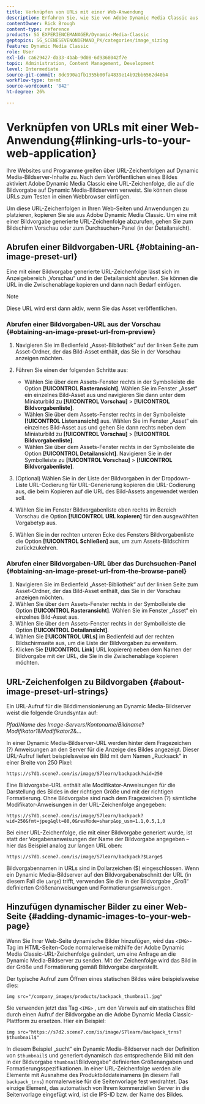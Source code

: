 ```yaml
---
title: Verknüpfen von URLs mit einer Web-Anwendung
description: Erfahren Sie, wie Sie von Adobe Dynamic Media Classic aus URLs mit Ihrer Web-Anwendung verknüpfen.
contentOwner: Rick Brough
content-type: reference
products: SG_EXPERIENCEMANAGER/Dynamic-Media-Classic
geptopics: SG_SCENESEVENONDEMAND_PK/categories/image_sizing
feature: Dynamic Media Classic
role: User
exl-id: ca629427-da33-4bab-9d08-6d9368042f7e
topic: Administration, Content Management, Development
level: Intermediate
source-git-commit: 8dc990a1fb1355b00fa4839e14b92bb6562d40b4
workflow-type: tm+mt
source-wordcount: '842'
ht-degree: 26%

---
```


# Verknüpfen von URLs mit einer Web-Anwendung{#linking-urls-to-your-web-application}

Ihre Websites und Programme greifen über URL-Zeichenfolgen auf Dynamic Media-Bildserver-Inhalte zu. Nach dem Veröffentlichen eines Bildes aktiviert Adobe Dynamic Media Classic eine URL-Zeichenfolge, die auf die Bildvorgabe auf Dynamic Media-Bildservern verweist. Sie können diese URLs zum Testen in einen Webbrowser einfügen.

Um diese URL-Zeichenfolgen in Ihren Web-Seiten und Anwendungen zu platzieren, kopieren Sie sie aus Adobe Dynamic Media Classic. Um eine mit einer Bildvorgabe generierte URL-Zeichenfolge abzurufen, gehen Sie zum Bildschirm Vorschau oder zum Durchsuchen-Panel (in der Detailansicht).

## Abrufen einer Bildvorgaben-URL {#obtaining-an-image-preset-url}

Eine mit einer Bildvorgabe generierte URL-Zeichenfolge lässt sich im Anzeigebereich „Vorschau“ und in der Detailansicht abrufen. Sie können die URL in die Zwischenablage kopieren und dann nach Bedarf einfügen.

>[!NOTE]
>
>Diese URL wird erst dann aktiv, wenn Sie das Asset veröffentlichen.

### Abrufen einer Bildvorgaben-URL aus der Vorschau {#obtaining-an-image-preset-url-from-preview}

1. Navigieren Sie im Bedienfeld „Asset-Bibliothek“ auf der linken Seite zum Asset-Ordner, der das Bild-Asset enthält, das Sie in der Vorschau anzeigen möchten.
1. Führen Sie einen der folgenden Schritte aus:

   * Wählen Sie über dem Assets-Fenster rechts in der Symbolleiste die Option **[!UICONTROL Rasteransicht]**. Wählen Sie im Fenster „Asset“ ein einzelnes Bild-Asset aus und navigieren Sie dann unter dem Miniaturbild zu **[!UICONTROL Vorschau]** > **[!UICONTROL Bildvorgabenliste]**.
   * Wählen Sie über dem Assets-Fenster rechts in der Symbolleiste **[!UICONTROL Listenansicht]** aus. Wählen Sie im Fenster „Asset“ ein einzelnes Bild-Asset aus und gehen Sie dann rechts neben dem Miniaturbild zu **[!UICONTROL Vorschau]** > **[!UICONTROL Bildvorgabenliste]**.
   * Wählen Sie über dem Assets-Fenster rechts in der Symbolleiste die Option **[!UICONTROL Detailansicht]**. Navigieren Sie in der Symbolleiste zu **[!UICONTROL Vorschau]** > **[!UICONTROL Bildvorgabenliste]**.

1. (Optional) Wählen Sie in der Liste der Bildvorgaben in der Dropdown-Liste URL-Codierung für URL-Generierung kopieren die URL-Codierung aus, die beim Kopieren auf die URL des Bild-Assets angewendet werden soll.
1. Wählen Sie im Fenster Bildvorgabenliste oben rechts im Bereich Vorschau die Option **[!UICONTROL URL kopieren]** für den ausgewählten Vorgabetyp aus.
1. Wählen Sie in der rechten unteren Ecke des Fensters Bildvorgabenliste die Option **[!UICONTROL Schließen]** aus, um zum Assets-Bildschirm zurückzukehren.

### Abrufen einer Bildvorgaben-URL über das Durchsuchen-Panel {#obtaining-an-image-preset-url-from-the-browse-panel}

1. Navigieren Sie im Bedienfeld „Asset-Bibliothek“ auf der linken Seite zum Asset-Ordner, der das Bild-Asset enthält, das Sie in der Vorschau anzeigen möchten.
1. Wählen Sie über dem Assets-Fenster rechts in der Symbolleiste die Option **[!UICONTROL Rasteransicht]**. Wählen Sie im Fenster „Asset“ ein einzelnes Bild-Asset aus.
1. Wählen Sie über dem Assets-Fenster rechts in der Symbolleiste die Option **[!UICONTROL Detailansicht]**.
1. Wählen Sie **[!UICONTROL URLs]** im Bedienfeld auf der rechten Bildschirmseite aus, um die Liste der Bildvorgaben zu erweitern.
1. Klicken Sie **[!UICONTROL Link]** URL kopieren) neben dem Namen der Bildvorgabe mit der URL, die Sie in die Zwischenablage kopieren möchten.

## URL-Zeichenfolgen zu Bildvorgaben {#about-image-preset-url-strings}

Ein URL-Aufruf für die Bilddimensionierung an Dynamic Media-Bildserver weist die folgende Grundsyntax auf:

*Pfad*/*Name des Image-Servers*/*Kontoname*/*Bildname*?*Modifikator1*&amp;*Modifikator2*&amp;...

In einer Dynamic Media-Bildserver-URL werden hinter dem Fragezeichen (?) Anweisungen an den Server für die Anzeige des Bildes angezeigt. Dieser URL-Aufruf liefert beispielsweise ein Bild mit dem Namen „Rucksack“ in einer Breite von 250 Pixel:

```as3
https://s7d1.scene7.com/is/image/S7learn/backpack?wid=250
```

Eine Bildvorgabe-URL enthält alle Modifikator-Anweisungen für die Darstellung des Bildes in der richtigen Größe und mit der richtigen Formatierung. Ohne Bildvorgabe sind nach dem Fragezeichen (?) sämtliche Modifikator-Anweisungen in der URL-Zeichenfolge angegeben:

```as3
https://s7d1.scene7.com/is/image/S7learn/backpack?wid=250&fmt=jpeg&qlt=80,0&resMode=sharp&op_usm=1.1,0.5,1,0
```

Bei einer URL-Zeichenfolge, die mit einer Bildvorgabe generiert wurde, ist statt der Vorgabenanweisungen der Name der Bildvorgabe angegeben – hier das Beispiel analog zur langen URL oben:

```as3
https://s7d1.scene7.com/is/image/S7learn/backpack?$Large$
```

Bildvorgabennamen in URLs sind in Dollarzeichen ($) eingeschlossen. Wenn ein Dynamic Media-Bildserver auf den Bildvorgabenabschnitt der URL (in diesem Fall die `Large`) trifft, verwenden Sie die in der Bildvorgabe „Groß“ definierten Größenanweisungen und Formatierungsanweisungen.

## Hinzufügen dynamischer Bilder zu einer Web-Seite {#adding-dynamic-images-to-your-web-page}

Wenn Sie Ihrer Web-Seite dynamische Bilder hinzufügen, wird das `<IMG>`-Tag im HTML-Seiten-Code normalerweise mithilfe der Adobe Dynamic Media Classic-URL-Zeichenfolge geändert, um eine Anfrage an die Dynamic Media-Bildserver zu senden. Mit der Zeichenfolge wird das Bild in der Größe und Formatierung gemäß Bildvorgabe dargestellt.

Der typische Aufruf zum Öffnen eines statischen Bildes wäre beispielsweise dies:

```as3
img src="/company_images/products/backpack_thumbnail.jpg"
```

Sie verwenden jetzt das Tag `<IMG>` , um den Verweis auf ein statisches Bild durch einen Aufruf der Bildvorgabe an die Adobe Dynamic Media Classic-Plattform zu ersetzen. Hier ein Beispiel:

```as3
img src="https://s7d2.scene7.com/is/image/S7learn/backpack_trns?$thumbnail$"
```

In diesem Beispiel „sucht“ ein Dynamic Media-Bildserver nach der Definition von `$thumbnail$` und generiert dynamisch das entsprechende Bild mit den in der Bildvorgabe `thumbnail`Bildvorgabe“ definierten Größenangaben und Formatierungsspezifikationen. In einer URL-Zeichenfolge werden alle Elemente mit Ausnahme des Produktbilddateinamens (in diesem Fall `backpack_trns`) normalerweise für die Seitenvorlage fest verdrahtet. Das einzige Element, das automatisch von Ihrem kommerziellen Server in die Seitenvorlage eingefügt wird, ist die IPS-ID bzw. der Name des Bildes.
